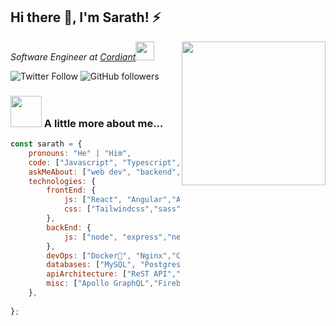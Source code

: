 <h2>Hi there 👋, I'm Sarath! ⚡️</h2>
<img align='right' src="https://media.giphy.com/media/M9gbBd9nbDrOTu1Mqx/giphy.gif" width="230">
<p><em>Software Engineer at <a href="https://www.cordiant.com/">Cordiant</a><img src="https://media.giphy.com/media/WUlplcMpOCEmTGBtBW/giphy.gif" width="30"> 
</em></p>

![Twitter Follow](https://img.shields.io/twitter/follow/sarathtvmala?label=Follow)
![GitHub followers](https://img.shields.io/github/followers/saratonite?label=Follow&style=social)

### <img src="https://media.giphy.com/media/VgCDAzcKvsR6OM0uWg/giphy.gif" width="50"> A little more about me...  

```javascript
const sarath = {
    pronouns: "He" | "Him",
    code: ["Javascript", "Typescript", "Go", "Bash"],
    askMeAbout: ["web dev", "backend","frontend", "Info Sec","CLI Apps"],
    technologies: {
        frontEnd: {
            js: ["React", "Angular","Angular.js (1.x)","Svelte","Vanilla Javascript"],
            css: ["Tailwindcss","sass","less"]
        },
        backEnd: {
            js: ["node", "express","next.js","fastify","remix.js","hono.js"],
        },
        devOps: ["Docker🐳", "Nginx","Caddy"],
        databases: ["MySQL", "Postgres", "MongoDB","SQLite","Redis"],
        apiArchitecture: ["ReST API","GraphQL"],
        misc: ["Apollo GraphQL","Firebase", "Socket.IO","d3.js"],
    },
   
};
```

<!--
**saratonite/saratonite** is a ✨ _special_ ✨ repository because its `README.md` (this file) appears on your GitHub profile.

Here are some ideas to get you started:

- 🔭 I’m currently working on ...
- 🌱 I’m currently learning ...
- 👯 I’m looking to collaborate on ...
- 🤔 I’m looking for help with ...
- 💬 Ask me about ...
- 📫 How to reach me: ...
- 😄 Pronouns: ...
- ⚡ Fun fact: ...
-->
